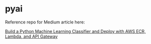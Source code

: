 # pyai

Reference repo for Medium article here:

[Build a Python Machine Learning Classifier and Deploy with AWS ECR, Lambda, and API Gateway](https://medium.com/@mbrinkma13/build-a-python-machine-learning-classifier-and-deploy-with-aws-ecr-lambda-and-api-gateway-6618edc6e817)
